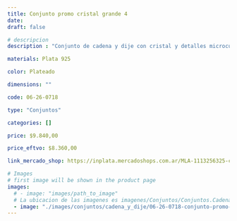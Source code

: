 ```yaml
---
title: Conjunto promo cristal grande 4
date: 
draft: false

# descripcion
description : "Conjunto de cadena y dije con cristal y detalles microcubic. Largo de cadena 40, 45 o 50 cm a elección"

materials: Plata 925

color: Plateado

dimensions: ""

code: 06-26-0718

type: "Conjuntos"

categories: []

price: $9.840,00

price_eftvo: $8.360,00

link_mercado_shop: https://inplata.mercadoshops.com.ar/MLA-1113256325-conjunto-cadena-y-dije-de-plata-promo-cristal-grande-4-_JM

# Images
# first image will be shown in the product page
images:
  # - image: "images/path_to_image"
  # La ubicacion de las imagenes es imagenes/Conjuntos/Conjuntos.Cadena y Dije/06-26-0718-conjunto-promo-cristal-grande-4
  - image: "./images/conjuntos/cadena_y_dije/06-26-0718-conjunto-promo-cristal-grande-4.jpg"
---
```

